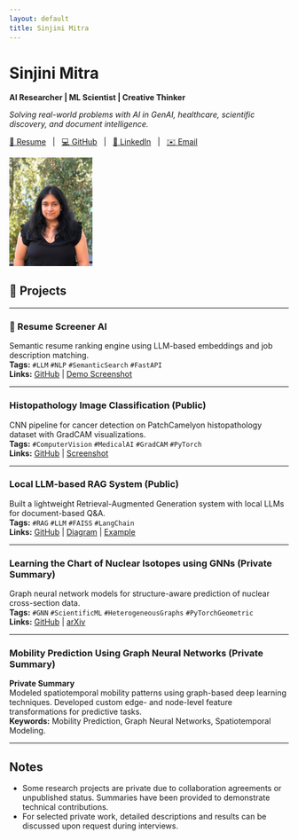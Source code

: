 ```yaml
---
layout: default
title: Sinjini Mitra
---
```


# Sinjini Mitra  
**AI Researcher | ML Scientist | Creative Thinker**

_Solving real-world problems with AI in GenAI, healthcare, scientific discovery, and document intelligence._

[📄 Resume](https://your-resume-link.com) &nbsp;&nbsp;|&nbsp;&nbsp; [💻 GitHub](https://github.com/sinjini15) &nbsp;&nbsp;|&nbsp;&nbsp; [🔗 LinkedIn](https://www.linkedin.com/in/sinjini-mitra/) &nbsp;&nbsp;|&nbsp;&nbsp; [✉️ Email](mailto:sinjinimitra94@gmail.com)

<img src="Sinjini_pic.jpg" width="150" alt="Sinjini Mitra profile photo">


## 🔬 Projects

---

### 📄 Resume Screener AI  
Semantic resume ranking engine using LLM-based embeddings and job description matching.  
**Tags:** `#LLM` `#NLP` `#SemanticSearch` `#FastAPI`  
**Links:** [GitHub](https://github.com/Sinjini15/resume-screener-ai) | [Demo Screenshot](link-to-screenshot.png)

---

### Histopathology Image Classification (Public)
CNN pipeline for cancer detection on PatchCamelyon histopathology dataset with GradCAM visualizations.  
**Tags:** `#ComputerVision` `#MedicalAI` `#GradCAM` `#PyTorch`  
**Links:** [GitHub](https://github.com/sinjini15/histopathology-cnn) | [Screenshot](link-to-screenshot.png)

---

### Local LLM-based RAG System (Public)
Built a lightweight Retrieval-Augmented Generation system with local LLMs for document-based Q&A.  
**Tags:** `#RAG` `#LLM` `#FAISS` `#LangChain`  
**Links:** [GitHub](https://github.com/Sinjini15/local-llm-rag-pdf-qa) | [Diagram](link-to-architecture.png) | [Example](link-to-example-query.png)

---

### Learning the Chart of Nuclear Isotopes using GNNs (Private Summary)
Graph neural network models for structure-aware prediction of nuclear cross-section data.  
**Tags:** `#GNN` `#ScientificML` `#HeterogeneousGraphs` `#PyTorchGeometric`  
**Links:** [GitHub](https://github.com/Sinjini15/Nuclear-isotope-GNN) | [arXiv](https://arxiv.org/pdf/2404.02332)

---

### Mobility Prediction Using Graph Neural Networks (Private Summary)
**Private Summary**  
Modeled spatiotemporal mobility patterns using graph-based deep learning techniques. Developed custom edge- and node-level feature transformations for predictive tasks.  
**Keywords:** Mobility Prediction, Graph Neural Networks, Spatiotemporal Modeling.

---

## Notes

- Some research projects are private due to collaboration agreements or unpublished status. Summaries have been provided to demonstrate technical contributions.
- For selected private work, detailed descriptions and results can be discussed upon request during interviews.
